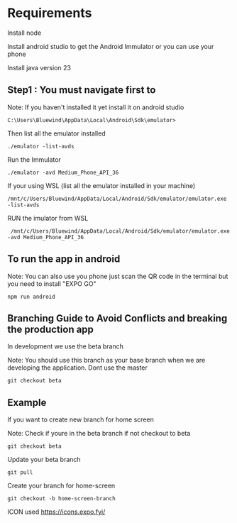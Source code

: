 # Requirements

Install node

Install android studio to get the Android Immulator or you can use your phone

Install java version 23

## Step1 : You must navigate first to

Note: If you haven't installed it yet install it on android studio

```
C:\Users\Bluewind\AppData\Local\Android\Sdk\emulator>
```

Then list all the emulator installed

```
./emulator -list-avds
```

Run the Immulator

```
./emulator -avd Medium_Phone_API_36
```

If your using WSL (list all the emulator installed in your machine)

```
/mnt/c/Users/Bluewind/AppData/Local/Android/Sdk/emulator/emulator.exe -list-avds
```

RUN the imulator from WSL

```
 /mnt/c/Users/Bluewind/AppData/Local/Android/Sdk/emulator/emulator.exe -avd Medium_Phone_API_36
```

## To run the app in android

Note: You can also use you phone just scan the QR code in the terminal but you need to install "EXPO GO"

```
npm run android
```

## Branching Guide to Avoid Conflicts and breaking the production app

In development we use the beta branch

Note: You should use this branch as your base branch when we are developing the application. Dont use the master

```
git checkout beta
```

## Example

If you want to create new branch for home screen

Note: Check if youre in the beta branch if not checkout to beta

```
git checkout beta
```

Update your beta branch

```
git pull
```

Create your branch for home-screen

```
git checkout -b home-screen-branch
```

ICON used
https://icons.expo.fyi/

